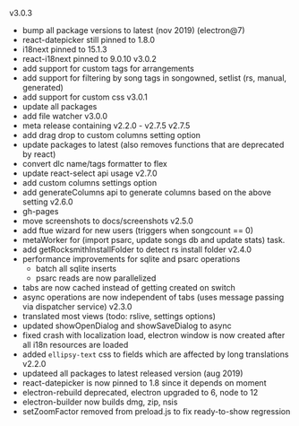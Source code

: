 v3.0.3
- bump all package versions to latest (nov 2019) (electron@7)
- react-datepicker still pinned to 1.8.0
- i18next pinned to 15.1.3
- react-i18next pinned to 9.0.10
v3.0.2
- add support for custom tags for arrangements
- add support for filtering by song tags in songowned, setlist (rs, manual, generated)
- add support for custom css
v3.0.1
- update all packages
- add file watcher
v3.0.0
- meta release containing v2.2.0 - v2.7.5
v2.7.5
- add drag drop to custom columns setting option
- update packages to latest (also removes functions that are deprecated by react)
- convert dlc name/tags formatter to flex
- update react-select api usage
v2.7.0
- add custom columns settings option
- add generateColumns api to generate columns based on the above setting
v2.6.0
- gh-pages 
- move screenshots to docs/screenshots
v2.5.0
- add ftue wizard for new users (triggers when songcount == 0)
- metaWorker for (import psarc, update songs db and update stats) task.
- add getRocksmithInstallFolder to detect rs install folder
v2.4.0
- performance improvements for sqlite and psarc operations
    - batch all sqlite inserts
    - psarc reads are now parallelized
- tabs are now cached instead of getting created on switch
- async operations are now independent of tabs (uses message passing via dispatcher service)
v2.3.0
- translated most views (todo: rslive, settings options)
- updated showOpenDialog and showSaveDialog to async
- fixed crash with localization load, electron window is now created after all i18n resources are loaded
- added `ellipsy-text` css to fields which are affected by long translations
v2.2.0
- updateed all packages to latest released version (aug 2019)
- react-datepicker is now pinned to 1.8 since it depends on moment
- electron-rebuild deprecated, electron upgraded to 6, node to 12
- electron-builder now builds dmg, zip, nsis
- setZoomFactor removed from preload.js to fix ready-to-show regression

